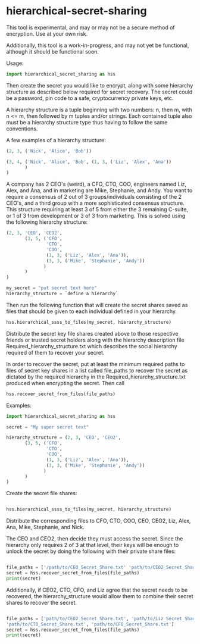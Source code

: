 # hierarchical-secret-sharing

This tool is experimental, and may or may not be a secure method of encryption.
Use at your own risk.

Additionally, this tool is a work-in-progress, and may not yet be functional, although it should be functional soon.


Usage:

```python
import hierarchical_secret_sharing as hss
```
Then create the secret you would like to encrypt, along with some hierarchy structure as described below required for secret recovery.
The secret could be a password, pin code to a safe, cryptocurrency private keys, etc.


A hierarchy structure is a tuple beginning with two numbers: n, then m,
with n <= m, then followed by m tuples and/or strings.
Each contained tuple also must be a hierarchy structure type thus having to
follow the same conventions.

A few examples of a hierarchy structure:


```python
(2, 3, ('Nick', 'Alice', 'Bob'))

(3, 4, ('Nick', 'Alice', 'Bob', (1, 3, ('Liz', 'Alex', 'Ana'))
       )
)
```

A company has 2 CEO's (weird), a CFO, CTO, COO, engineers named Liz, Alex, and
Ana, and in marketing are Mike, Stephanie, and Andy. You want to require a
consensus of 2 out of 3 groups/individuals consisting of the 2 CEO's, and a
third group with a more sophisticated consensus structure.
This structure requiring at least 3 of 5 from either the 3 remaining C-suite,
or 1 of 3 from development or 3 of 3 from marketing. This is solved using the
following hierarchy structure:

```python
(2, 3, 'CEO', 'CEO2',
       (3, 5, ('CFO',
               'CTO',
               'COO',
               (1, 3, ('Liz', 'Alex', 'Ana')),
               (3, 3, ('Mike', 'Stephanie', 'Andy'))
              )
       )
)

```


```python
my_secret = "put secret text here"
hierarchy_structure = `define a hierarchy`
```

Then run the following function that will create the secret shares saved as files that should be given to each individual defined in your hierarchy.

```python
hss.hierarchical_ssss_to_files(my_secret, hierarchy_structure)
```

Distribute the secret key file shares created above to those respective friends or trusted secret holders along with the hierarchy description file Required_hierarchy_structure.txt which describes the social hierarchy required of them to recover your secret.


In order to recover the secret, put at least the minimum required paths to files of secret key shares in a list called file_paths to recover the secret as dictated by the required hierarchy in the Required_hierarchy_structure.txt produced when encrypting the secret.
Then call

```python
hss.recover_secret_from_files(file_paths)
```

Examples:

```python
import hierarchical_secret_sharing as hss

secret = "My super secret text"

hierarchy_structure = (2, 3, 'CEO', 'CEO2',
       (3, 5, ('CFO',
               'CTO',
               'COO',
               (1, 3, ('Liz', 'Alex', 'Ana')),
               (3, 3, ('Mike', 'Stephanie', 'Andy'))
              )
       )
)

```

Create the secret file shares:

```python

hss.hierarchical_ssss_to_files(my_secret, hierarchy_structure)
```

Distribute the corresponding files to CFO, CTO, COO, CEO, CEO2, Liz, Alex, Ana, Mike, Stephanie, and Nick.

The CEO and CEO2, then decide they must access the secret.  Since the hierarchy only requires 2 of 3 at that level, their keys will be enough to unlock the secret by doing the following with their private share files:


```python

file_paths = ['/path/to/CEO_Secret_Share.txt' 'path/to/CEO2_Secret_Share.txt']
secret = hss.recover_secret_from_files(file_paths)
print(secret)

```

Additionally, if CEO2, CTO, CFO, and Liz agree that the secret needs to be recovered, the hierarchy_structure would allow them to combine their secret shares to recover the secret.


```python

file_paths = ['path/to/CEO2_Secret_Share.txt', 'path/to/Liz_Secret_Share.txt', 
'path/to/CTO_Secret_Share.txt', 'path/to/CFO_Secret_Share.txt']
secret = hss.recover_secret_from_files(file_paths)
print(secret)

```

